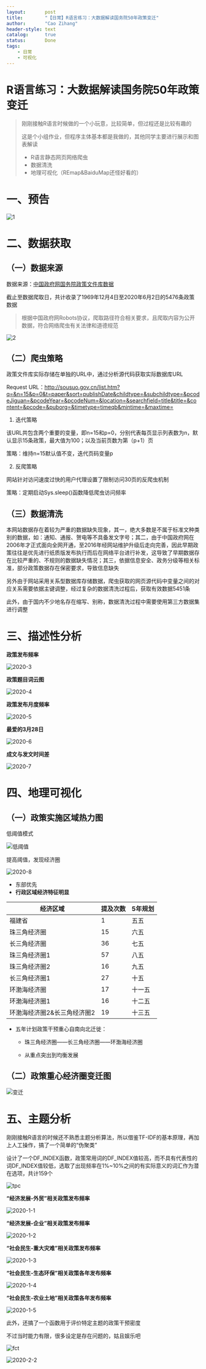 ```yaml
---
layout:       post
title:        "【日常】R语言练习：大数据解读国务院50年政策变迁"
author:       "Cao Zihang"
header-style: text
catalog:      true
status:		  Done
tags:
    - 日常
    - 可视化
---
```

# R语言练习：大数据解读国务院50年政策变迁

> 刚刚接触R语言时候做的一个小玩意，比较简单，但过程还是比较有趣的
>
> 这是个小组作业，但程序主体基本都是我做的，其他同学主要进行展示和图表解读
>
> - R语言静态网页网络爬虫
> - 数据清洗
> - 地理可视化（REmap&BaiduMap还怪好看的）

# 一、预告

![1](https://raw.githubusercontent.com/CaoZihang/picpicpicpicpicpic78k664/main/img/2020-1.png)

# 二、数据获取

## （一）数据来源

数据来源：[中国政府网国务院政策文件库数据](http://www.gov.cn/zhengce/xxgkzl.htm)

截止至数据爬取日，共计收录了1969年12月4日至2020年6月2日的5476条政策数据

>  根据中国政府网Robots协议，爬取路径符合相关要求，且爬取内容为公开数据，符合网络爬虫有关法律和道德规范

![2](https://raw.githubusercontent.com/CaoZihang/picpicpicpicpicpic78k664/main/img/2020-2.png)

## （二）爬虫策略

政策文件库实际存储在单独的URL中，通过分析源代码获取实际数据库URL

Request URL：http://sousuo.gov.cn/list.htm?q=&n=15&p=0&t=paper&sort=publishDate&childtype=&subchildtype=&pcodeJiguan=&pcodeYear=&pcodeNum=&location=&searchfield=title&title=&content=&pcode=&puborg=&timetype=timeqb&mintime=&maxtime=

1. 迭代策略

该URL共包含两个重要的变量，即n=15和p=0，分别代表每页显示列表数为n，默认显示15条政策，最大值为100；以及当前页数为第（p+1）页

策略：维持n=15默认值不变，迭代页码变量p

2. 反爬策略

网站针对访问速度过快的用户代理设置了限制访问30页的反爬虫机制

策略：定期启动Sys.sleep()函数降低爬虫访问频率

## （三）数据清洗

本网站数据存在着较为严重的数据缺失现象，其一，绝大多数是不属于标准文种类别的数据，如：通知、通报、贺电等不具备发文字号；其二，由于中国政府网在2006年才正式面向全网开通，至2016年经网站维护升级后走向完善，因此早期政策往往是优先进行纸质版发布执行而后在网络平台进行补发，这导致了早期数据存在比较严重的、不规则的数据缺失情况；其三，依据信息安全、政务分级等相关标准，部分政策数据存在保密要求，导致信息缺失

另外由于网站采用关系型数据库存储数据，爬虫获取的网页源代码中变量之间的对应关系需要依据主键调整，经过复杂的数据清洗过程后，获取有效数据5451条

此外，由于国内不少地名存在缩写、别称，数据清洗过程中需要使用第三方数据集进行调整

# 三、描述性分析

**政策发布频率**

![2020-3](https://raw.githubusercontent.com/CaoZihang/picpicpicpicpicpic78k664/main/img/2020-3.png)

**政策题目词云图**

![2020-4](https://raw.githubusercontent.com/CaoZihang/picpicpicpicpicpic78k664/main/img/2020-4.png)

**政策发布月度频率**

![2020-5](https://raw.githubusercontent.com/CaoZihang/picpicpicpicpicpic78k664/main/img/2020-5.png)

**最爱的3月28日**

![2020-6](https://raw.githubusercontent.com/CaoZihang/picpicpicpicpicpic78k664/main/img/2020-6.png)

**成文与发文时间差**

![2020-7](https://raw.githubusercontent.com/CaoZihang/picpicpicpicpicpic78k664/main/img/2020-7.png)

# 四、地理可视化

## （一）政策实施区域热力图

低阈值模式

![低阈值](https://raw.githubusercontent.com/CaoZihang/picpicpicpicpicpic78k664/main/img/ls.png)

提高阈值，发现经济圈

![2020-8](https://raw.githubusercontent.com/CaoZihang/picpicpicpicpicpic78k664/main/img/2020-8.png)

- 东部优先
- **行政区域经济特征明显**



| 经济区域                    | **提及次数** | **5年规划** |
| --------------------------- | ------------ | ----------- |
| 福建省                      | 1            | 五五        |
| 珠三角经济圈                | 15           | 六五        |
| 长三角经济圈                | 36           | 七五        |
| 珠三角经济圈1               | 57           | 八五        |
| 珠三角经济圈2               | 16           | 九五        |
| 长三角经济圈1               | 27           | 十五        |
| 环渤海经济圈                | 17           | 十一五      |
| 环渤海经济圈1               | 16           | 十二五      |
| 环渤海经济圈2&长三角经济圈2 | 19           | 十三五      |

- 五年计划政策干预重心自南向北迁徙：

  - 珠三角经济圈——长三角经济圈——环渤海经济圈

  - 从重点突出到均衡发展

## （二）政策重心经济圈变迁图

![变迁](https://raw.githubusercontent.com/CaoZihang/picpicpicpicpicpic78k664/main/img/bq.gif)

# 五、主题分析

刚刚接触R语言的时候还不熟悉主题分析算法，所以借鉴TF-IDF的基本原理，再加上人工操作，搞了一个简单的“伪聚类”

设计了一个DF_INDEX函数，政策常用词的DF_INDEX值较高，而不具有代表性的词DF_INDEX值较低，选取了出现频率在1%~10%之间的有实际意义的词汇作为潜在选项，共计159个

![tpc](https://raw.githubusercontent.com/CaoZihang/picpicpicpicpicpic78k664/main/img/topics.png)

**“经济发展-外贸”相关政策发布频率**

![2020-1-1](https://raw.githubusercontent.com/CaoZihang/picpicpicpicpicpic78k664/main/img/2020-1-1.png)

**“经济发展-企业”相关政策发布频率**

![2020-1-2](https://raw.githubusercontent.com/CaoZihang/picpicpicpicpicpic78k664/main/img/2020-1-2.png)

**“社会民生-重大灾难”相关政策发布频率**

![2020-1-3](https://raw.githubusercontent.com/CaoZihang/picpicpicpicpicpic78k664/main/img/2020-1-3.png)

**“社会民生-生态环保”相关政策各年发布频率**

![2020-1-4](https://raw.githubusercontent.com/CaoZihang/picpicpicpicpicpic78k664/main/img/2020-1-4.png)

**“社会民生-农业土地”相关政策各年发布频率**

![2020-1-5](https://raw.githubusercontent.com/CaoZihang/picpicpicpicpicpic78k664/main/img/2020-1-5.png)

此外，还搞了一个函数用于评价特定主题的政策干预密度

不过当时能力有限，很多设定是存在问题的，姑且娱乐吧

![fct](https://raw.githubusercontent.com/CaoZihang/picpicpicpicpicpic78k664/main/img/2020-2-1.png)

![2020-2-2](https://raw.githubusercontent.com/CaoZihang/picpicpicpicpicpic78k664/main/img/2020-2-2.png)